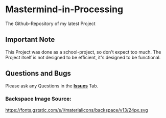 # Mastermind-in-Processing
The Github-Repository of my latest Project

## Important Note
This Project was done as a school-project, so don't expect too much.
The Project itself is not designed to be efficient, it's designed to be functional.
## Questions and Bugs
Please ask any Questions in the **[Issues](https://github.com/Quatschbanone/Mastermind-in-Processing/issues)** Tab.

### Backspace Image Source: 
https://fonts.gstatic.com/s/i/materialicons/backspace/v13/24px.svg
